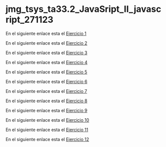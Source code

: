 # jmg_tsys_ta33.2_JavaSript_II_javascript_271123

En el siguiente enlace esta el [Ejercicio 1](https://jordimall.github.io/jmg_tsys_ta33.2_JavaSript_II_javascript_271123/Ejercicio01/)

En el siguiente enlace esta el [Ejercicio 2](https://jordimall.github.io/jmg_tsys_ta33.2_JavaSript_II_javascript_271123/Ejercicio02/)

En el siguiente enlace esta el [Ejercicio 3](https://jordimall.github.io/jmg_tsys_ta33.2_JavaSript_II_javascript_271123/Ejercicio03/)

En el siguiente enlace esta el [Ejercicio 4](https://jordimall.github.io/jmg_tsys_ta33.2_JavaSript_II_javascript_271123/Ejercicio04/)

En el siguiente enlace esta el [Ejercicio 5](https://jordimall.github.io/jmg_tsys_ta33.2_JavaSript_II_javascript_271123/Ejercicio05/)

En el siguiente enlace esta el [Ejercicio 6](https://jordimall.github.io/jmg_tsys_ta33.2_JavaSript_II_javascript_271123/Ejercicio06/)

En el siguiente enlace esta el [Ejercicio 7](https://jordimall.github.io/jmg_tsys_ta33.2_JavaSript_II_javascript_271123/Ejercicio07/)

En el siguiente enlace esta el [Ejercicio 8](https://jordimall.github.io/jmg_tsys_ta33.2_JavaSript_II_javascript_271123/Ejercicio08/)

En el siguiente enlace esta el [Ejercicio 9](https://jordimall.github.io/jmg_tsys_ta33.2_JavaSript_II_javascript_271123/Ejercicio09/)

En el siguiente enlace esta el [Ejercicio 10](https://jordimall.github.io/jmg_tsys_ta33.2_JavaSript_II_javascript_271123/Ejercicio10/)

En el siguiente enlace esta el [Ejercicio 11](https://jordimall.github.io/jmg_tsys_ta33.2_JavaSript_II_javascript_271123/Ejercicio11/)

En el siguiente enlace esta el [Ejercicio 12](https://jordimall.github.io/jmg_tsys_ta33.2_JavaSript_II_javascript_271123/Ejercicio12/)
